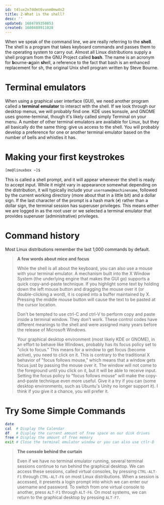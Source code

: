 ```yaml
---
id: t4lux2n7ddmt6vunm0mw4s2
title: 2-What is the shell?
desc: ''
updated: 1684789350853
created: 1680488911028
---
```


When we speak of the command line, we are really referring to the **shell**. The shell is a program that takes keyboard commands and passes them to the operating system to carry out. Almost all Linux distributions supply a shell program from the GNU Project called **bash**. The name is an acronym for **b**ourne-**a**gain **sh**ell, a reference to the fact that bash is an enhanced replacement for sh, the original Unix shell program written by Steve Bourne.

# Terminal emulators

When using a graphical user interface (GUI), we need another program called a **terminal** **emulator** to interact with the shell. If we look through our desktop menus, we will probably find one. KDE uses konsole, and GNOME uses gnome-terminal, though it's likely called simply Terminal on your menu. A number of other terminal emulators are available for Linux, but they all basically do the same thing: give us access to the shell. You will probably develop a preference for one or another terminal emulator based on the number of bells and whistles it has.

# Making your first keystrokes

```bash
[me@linuxbox ~]$
```

This is called a shell prompt, and it will appear whenever the shell is ready to accept input. While it might vary in appearance somewhat depending on the distribution, it will typically include your `username@machinename`, followed by the current working directory (more about that in a little bit) and a dollar sign. If the last character of the prompt is a hash mark (`#`) rather than a dollar sign, the terminal session has superuser privileges. This means either we are logged in as the root user or we selected a terminal emulator that provides superuser (administrative) privileges.

# Command history

Most Linux distributions remember the last 1,000 commands by default.

> **A few words about mice and focus**
>
> While the shell is all about the keyboard, you can also use a mouse with your terminal emulator. A mechanism built into the X Window System (the underlying engine that makes the GUI go) supports a quick copy-and-paste technique. If you highlight some text by holding down the left mouse button and dragging the mouse over it (or double-clicking a word), it is copied into a buffer maintained by X. Pressing the middle mouse button will cause the text to be pasted at the cursor location.
>
> Don't be tempted to use ctrl-C and ctrl-V to perform copy and paste inside a terminal window. They don't work. These control codes have different meanings to the shell and were assigned many years before the release of Microsoft Windows.
>
> Your graphical desktop environment (most likely KDE or GNOME), in an effort to behave like Windows, probably has its focus policy set to "click to focus." This means for a window to get focus (become active), you need to click on it. This is contrary to the traditional X behavior of "focus follows mouse," which means that a window gets focus just by passing the mouse over it. The window will not come to the foreground until you click on it, but it will be able to receive input. Setting the focus policy to "focus follows mouse" will make the copy-and-paste technique even more useful. Give it a try if you can (some desktop environments, such as Ubuntu's Unity no longer support it). I think if you give it a chance, you will prefer it.


# Try Some Simple Commands

```bash
date
cal  # Display the Calendar
df   # Display the current amount of free space on our disk drives
free # Display the amount of free memory
exit # Close the terminal emulator window or you can also use ctlr-D
```

> **The console behind the curtain**
>
> Even if we have no terminal emulator running, several terminal sessions continue to run behind the graphical desktop. We can access these sessions, called virtual consoles, by pressing `CTRL-ALT-F1` through `CTRL-ALT-F6` on most Linux distributions. When a session is accessed, it presents a login prompt into which we can enter our username and password. To switch from one virtual console to another, press `ALT-F1` through `ALT-F6`. On most systems, we can return to the graphical desktop by pressing `ALT-F7`.